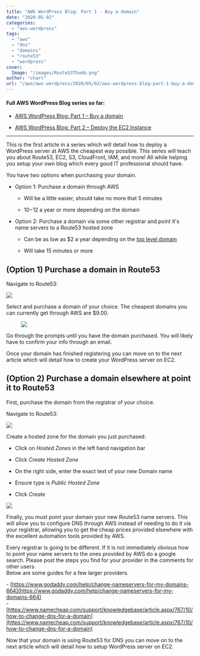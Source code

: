 ```yaml
---
title: "AWS WordPress Blog: Part 1 - Buy a domain"
date: "2020-05-02"
categories: 
  - "aws-wordpress"
tags: 
  - "aws"
  - "dns"
  - "domains"
  - "route53"
  - "wordpress"
cover:
  Image: "/images/Route53Thumb.png"
author: "chart"
url: "/aws/aws-wordpress/2020/05/02/aws-wordpress-blog-part-1-buy-a-domain/"
---
```


#### Full AWS WordPress Blog series so far:

- [AWS WordPress Blog: Part 1 – Buy a domain](https://arcadian.cloud/aws-wordpress/2020/05/02/aws-wordpress-blog-part-1-buy-a-domain/)

- [AWS WordPress Blog: Part 2 – Deploy the EC2 Instance](https://arcadian.cloud/aws-wordpress/2020/05/13/aws-wordpress-blog-part-2-deploy-the-ec2-instance/)

* * *

This is the first article in a series which will detail how to deploy a WordPress server at AWS the cheapest way possible. This series will teach you about Route53, EC2, S3, CloudFront, IAM, and more! All while helping you setup your own blog which every good IT professional should have.

You have two options when purchasing your domain.

- Option 1: Purchase a domain through AWS
    - Will be a little easier, should take no more that 5 minutes
    
    - $10-$12 a year or more depending on the domain

- Option 2: Purchase a domain via some other registrar and point it's name servers to a Route53 hosted zone
    - Can be as low as $2 a year depending on the [top level domain](https://www.techopedia.com/definition/1348/top-level-domain-tld)
    
    - Will take 15 minutes or more

## (Option 1) Purchase a domain in Route53

Navigate to Route53:

![](/images/OpenRoute53-1024x303.png)

Select and purchase a domain of your choice. The cheapest domains you can currently get through AWS are $9.00.

<figure>

![](/images/PurchaseDomain-1024x400.png)

<figcaption>

  


</figcaption>

</figure>

Go through the prompts until you have the domain purchased. You will likely have to confirm your info through an email.

Once your domain has finished registering you can move on to the next article which will detail how to create your WordPress server on EC2.

## (Option 2) Purchase a domain elsewhere at point it to Route53

First, purchase the domain from the registrar of your choice.

Navigate to Route53:

![](/images/OpenRoute53-1-1024x303.png)

Create a hosted zone for the domain you just purchased:

- Click on _Hosted Zones_ in the left hand navigation bar

- Click _Create Hosted Zone_

- On the right side, enter the exact text of your new Domain name

- Ensure type is _Public Hosted Zone_

- Click _Create_

![](/images/CreateHostedZone-1024x473.png)

Finally, you must point your domain your new Route53 name servers. This will allow you to configure DNS through AWS instead of needing to do it via your registrar, allowing you to get the cheap prices provided elsewhere with the excellent automation tools provided by AWS.

Every registrar is going to be different. If it is not immediately obvious how to point your name servers to the ones provided by AWS do a google search. Please post the steps you find for your provider in the comments for other users.  
Below are some guides for a few larger providers.  
  
\- [https://www.godaddy.com/help/change-nameservers-for-my-domains-664](https://www.godaddy.com/help/change-nameservers-for-my-domains-664)  
\- [https://www.namecheap.com/support/knowledgebase/article.aspx/767/10/how-to-change-dns-for-a-domain](https://www.namecheap.com/support/knowledgebase/article.aspx/767/10/how-to-change-dns-for-a-domain)

Now that your domain is using Route53 for DNS you can move on to the next article which will detail how to setup WordPress server on EC2.
